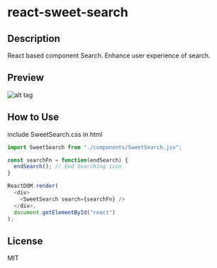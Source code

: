 # react-sweet-search

## Description
React based component Search. Enhance user experience of search.


## Preview
![alt tag](https://cloud.githubusercontent.com/assets/429250/14410807/5a3a68fc-ff6a-11e5-928a-e07914dd7674.gif)


## How to Use
include SweetSearch.css in html

```js
import SweetSearch from "./components/SweetSearch.jsx";

const searchFn = function(endSearch) {
  endSearch(); // End Searching icon
}

ReactDOM.render(
  <div>
    <SweetSearch search={searchFn} />
  </div>,
  document.getElementById("react")
);
```


## License

MIT
